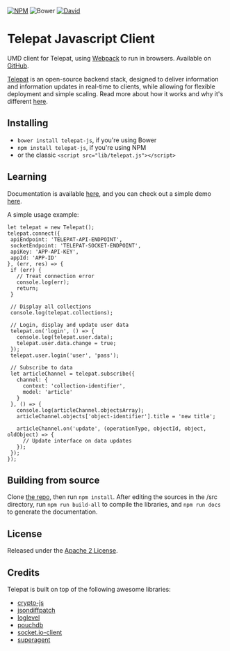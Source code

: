 [![NPM](https://img.shields.io/npm/v/telepat-js.svg)](https://www.npmjs.com/package/telepat-js) ![Bower](https://img.shields.io/bower/v/telepat-js.svg) [![David](https://img.shields.io/david/telepat-io/telepat-js.svg)](https://david-dm.org/telepat-io/telepat-js)

# Telepat Javascript Client

UMD client for Telepat, using [Webpack](https://webpack.github.io/) to run in browsers.
Available on [GitHub](https://github.com/telepat-io/telepat-js).

[Telepat](http://telepat.io) is an open-source backend stack, designed to deliver information and information updates in real-time to clients, while allowing for flexible deployment and simple scaling. Read more about how it works and why it's different [here](http://docs.telepat.io).

## Installing

- `bower install telepat-js`, if you're using Bower
- `npm install telepat-js`, if you're using NPM
- or the classic `<script src="lib/telepat.js"></script>`

## Learning

Documentation is available [here](http://docs.telepat.io/js-sdk.html), and you can check out a simple demo [here](https://github.com/telepat-io/telepat-demo).

A simple usage example:

    let telepat = new Telepat();
    telepat.connect({
     apiEndpoint: 'TELEPAT-API-ENDPOINT',
     socketEndpoint: 'TELEPAT-SOCKET-ENDPOINT',
     apiKey: 'APP-API-KEY',
     appId: 'APP-ID'
    }, (err, res) => {
     if (err) {
       // Treat connection error
       console.log(err);
       return;
     }

     // Display all collections
     console.log(telepat.collections);

     // Login, display and update user data
     telepat.on('login', () => {
       console.log(telepat.user.data);
       telepat.user.data.change = true;
     });
     telepat.user.login('user', 'pass');

     // Subscribe to data
     let articleChannel = telepat.subscribe({
       channel: {
         context: 'collection-identifier',
         model: 'article'
       }
     }, () => {
       console.log(articleChannel.objectsArray);
       articleChannel.objects['object-identifier'].title = 'new title';

       articleChannel.on('update', (operationType, objectId, object, oldObject) => {
         // Update interface on data updates
       });
     });
    });

## Building from source

Clone [the repo](https://github.com/telepat-io/telepat-js), then run `npm install`. After editing the sources in the /src directory, run `npm run build-all` to compile the libraries, and `npm run docs` to generate the documentation.


## License

Released under the [Apache 2 License](http://www.apache.org/licenses/LICENSE-2.0).

## Credits

Telepat is built on top of the following awesome libraries:

- [crypto-js](https://github.com/brix/crypto-js)
- [jsondiffpatch](https://github.com/benjamine/jsondiffpatch)
- [loglevel](https://github.com/pimterry/loglevel)
- [pouchdb](https://github.com/pouchdb/pouchdb)
- [socket.io-client](https://github.com/automattic/socket.io-client)
- [superagent](https://github.com/visionmedia/superagent)
